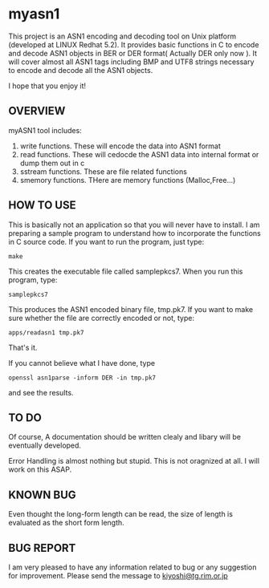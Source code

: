 # myasn1

This project is an ASN1 encoding and decoding tool on
Unix platform (developed at LINUX Redhat 5.2). It provides
basic functions in C to encode and decode ASN1 objects in
BER or DER format( Actually DER only now ). It will cover almost all
ASN1 tags including BMP and UTF8 strings necessary to encode and decode 
all the ASN1 objects.

I hope that you enjoy it!


OVERVIEW
--------

myASN1 tool includes:

 1) write functions. These will encode the data into ASN1 format
 2) read functions.  These will cedocde the ASN1 data into internal 
    format or dump them out in c
 3) sstream functions. These are file related functions 
 4) smemory functions. THere are memory functions (Malloc,Free...)


HOW TO USE  
-------

This is basically not an application so that you will never have to 
install. I am preparing a sample program to understand
how to incorporate the functions in C source code. If you
want to run the program, just type:

	make

This creates the executable file called samplepkcs7. When you
run this program, type:

	samplepkcs7

This produces the ASN1 encoded binary file, tmp.pk7. If you want
to make sure whether the file are correctly encoded or not, type:

	apps/readasn1 tmp.pk7

That's it.

If you cannot believe what I have done, type

	openssl asn1parse -inform DER -in tmp.pk7

and see the results.


TO DO 
-----

Of course, A documentation should be written clealy and 
libary will be eventually developed.

Error Handling is almost nothing but stupid. This is not
oragnized at all. I will work on this ASAP.


KNOWN BUG
---------

Even thought the long-form length can be read, the size of length
is evaluated as the short form length.


BUG REPORT
----------

I am very pleased to have any information related to bug or 
any suggestion for improvement. Please send the message to
kiyoshi@tg.rim.or.jp



